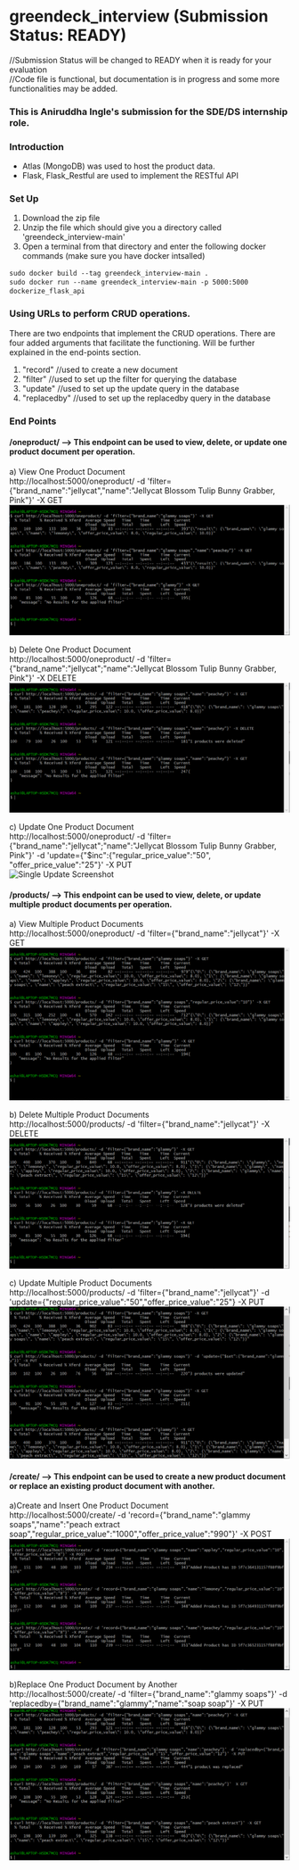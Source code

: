 # greendeck_interview (Submission Status: READY)
//Submission Status will be changed to READY when it is ready for your evaluation  
//Code file is functional, but documentation is in progress and some more functionalities may be added.  
### This is Aniruddha Ingle's submission for the SDE/DS internship role.  

### Introduction
- Atlas (MongoDB) was used to host the product data.
- Flask, Flask_Restful are used to implement the RESTful API

### Set Up

1. Download the zip file
2. Unzip the file which should give you a directory called 'greendeck_interview-main'
3. Open a terminal from that directory and enter the following docker commands (make sure you have docker intsalled)   
```
sudo docker build --tag greendeck_interview-main .
sudo docker run --name greendeck_interview-main -p 5000:5000 dockerize_flask_api

```

### Using URLs to perform CRUD operations.
There are two endpoints that implement the CRUD operations.
There are four added arguments that facilitate the functioning. Will be further explained in the end-points section.
  1. "record" //used to create a new document
  2. "filter" //used to set up the filter for querying the database
  3. "update" //used to set up the update query in the database
  4. "replacedby" //used to set up the replacedby query in the database
  
### End Points
#### /oneproduct/ --> This endpoint can be used to view, delete, or update one product document per operation.  
  a) View One Product Document    
  http://localhost:5000/oneproduct/ -d 'filter={"brand_name":"jellycat","name":"Jellycat Blossom Tulip Bunny Grabber, Pink"}' -X GET  
  ![Single View Screenshot](Screenshots/one%20product%20get%20operation.PNG)  
  
  b) Delete One Product Document  
  http://localhost:5000/oneproduct/ -d 'filter={"brand_name":"jellycat";"name":"Jellycat Blossom Tulip Bunny Grabber, Pink"}' -X DELETE  
  ![Single Delete Screenshot](Screenshots/one%20product%20delete%20operation.PNG)  
  
  c) Update One Product Document    
  http://localhost:5000/oneproduct/ -d 'filter={"brand_name":"jellycat";"name":"Jellycat Blossom Tulip Bunny Grabber, Pink"}' -d 'update={"$inc":{"regular_price_value":"50", "offer_price_value":"25"}' -X PUT    
  ![Single Update Screenshot](Screenshots/one%20product%20update%20operation.PNG)  
  
#### /products/ --> This endpoint can be used to view, delete, or update multiple product documents per operation.  
  a) View Multiple Product Documents    
  http://localhost:5000/oneproduct/ -d 'filter={"brand_name":"jellycat"}' -X GET   
  ![Multi Get Screenshot](Screenshots/multiple%20products%20get%20operation.PNG)
  
  b) Delete Multiple Product Documents  
  http://localhost:5000/products/ -d 'filter={"brand_name":"jellycat"}' -X DELETE   
  ![Multi Delete Screenshot](Screenshots/multiple%20products%20delete%20operation.PNG)
  
  c) Update Multiple Product Documents    
  http://localhost:5000/products/ -d 'filter={"brand_name":"jellycat"}' -d 'update={"regular_price_value":"50","offer_price_value":"25"} -X PUT     
  ![Multi Update Screenshot](Screenshots/multiple%20products%20update%20operation.PNG)
  
#### /create/ --> This endpoint can be used to create a new product document or replace an existing product document with another.  
  a)Create and Insert One Product Document     
  http://localhost:5000/create/ -d 'record={"brand_name":"glammy soaps","name":"peach extract soap","regular_price_value":"1000","offer_price_value":"990"}' -X POST   
  ![Create Screenshot](Screenshots/create%20operation.PNG)

  b)Replace One Product Document by Another    
  http://localhost:5000/create/ -d 'filter={"brand_name":"glammy soaps"}' -d 'replacedby={"brand_name":"glammy";"name":"soap soap"}' -X PUT  
  ![Replace Screenshot](Screenshots/replace%20operation.PNG)
